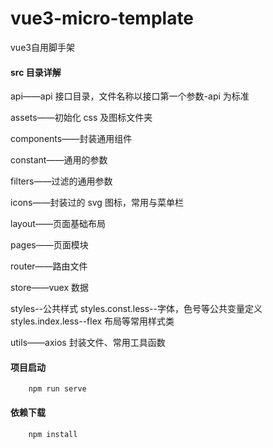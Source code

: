 # vue3-micro-template
vue3自用脚手架

#### src 目录详解

api——api 接口目录，文件名称以接口第一个参数-api 为标准

assets——初始化 css 及图标文件夹

components——封装通用组件

constant——通用的参数

filters——过滤的通用参数

icons——封装过的 svg 图标，常用与菜单栏

layout——页面基础布局

pages——页面模块

router——路由文件

store——vuex 数据

styles--公共样式
styles.const.less--字体，色号等公共变量定义
styles.index.less--flex 布局等常用样式类

utils——axios 封装文件、常用工具函数

#### 项目启动

```
    npm run serve
```

#### 依赖下载

```
    npm install
```
